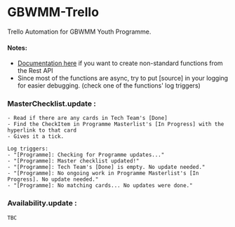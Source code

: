 # GBWMM-Trello
Trello Automation for GBWMM Youth Programme.

#### **Notes:**
- [Documentation here](https://developer.atlassian.com/cloud/trello/rest/api-group-actions/) if you want to create non-standard functions from the Rest API
- Since most of the functions are async, try to put [source] in your logging for easier debugging. (check one of the functions' log triggers)

### **MasterChecklist.update** : 
	- Read if there are any cards in Tech Team's [Done]
	- Find the CheckItem in Programme Masterlist's [In Progress] with the hyperlink to that card 
	- Gives it a tick.
	
	Log triggers:
	- "[Programme]: Checking for Programme updates..."
	- "[Programme]: Master checklist updated!"
	- "[Programme]: Tech Team's [Done] is empty. No update needed."
	- "[Programme]: No ongoing work in Programme Masterlist's [In Progress]. No update needed."
	- "[Programme]: No matching cards... No updates were done."
	
### **Availability.update** : 
	TBC
